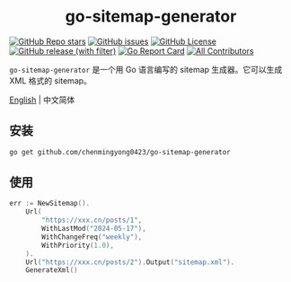 <h1 align="center">
  go-sitemap-generator
</h1>

[![GitHub Repo stars](https://img.shields.io/github/stars/chenmingyong0423/go-sitemap-generator)](https://github.com/chenmingyong0423/go-sitemap-generator/stargazers)
[![GitHub issues](https://img.shields.io/github/issues/chenmingyong0423/go-sitemap-generator)](https://github.com/chenmingyong0423/go-sitemap-generator/issues)
[![GitHub License](https://img.shields.io/github/license/chenmingyong0423/go-sitemap-generator)](https://github.com/chenmingyong0423/go-sitemap-generator/blob/main/LICENSE)
[![GitHub release (with filter)](https://img.shields.io/github/v/release/chenmingyong0423/go-sitemap-generator)](https://github.com/chenmingyong0423/go-sitemap-generator)
[![Go Report Card](https://goreportcard.com/badge/github.com/chenmingyong0423/go-sitemap-generator)](https://goreportcard.com/report/github.com/chenmingyong0423/go-sitemap-generator)
[![All Contributors](https://img.shields.io/badge/all_contributors-1-orange.svg?style=flat-square)](#contributors-)

`go-sitemap-generator` 是一个用 Go 语言编写的 sitemap 生成器。它可以生成 XML 格式的 sitemap。

[English](./README.md) | 中文简体

## 安装
```bash
go get github.com/chenmingyong0423/go-sitemap-generator
```

## 使用
```go
err := NewSitemap().
    Url(
        "https://xxx.cn/posts/1",
        WithLastMod("2024-05-17"),
        WithChangeFreq("weekly"),
        WithPriority(1.0),
    ).
    Url("https://xxx.cn/posts/2").Output("sitemap.xml").
    GenerateXml()
```